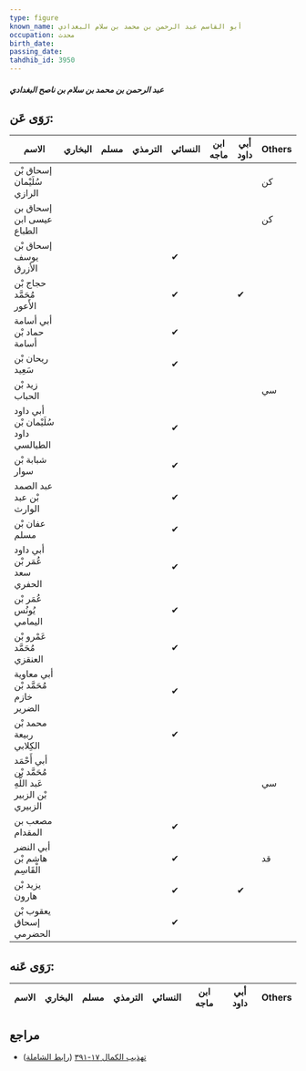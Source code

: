 ```yaml
---
type: figure
known_name: أبو القاسم عبد الرحمن بن محمد بن سلام البغدادي
occupation: محدث
birth_date:
passing_date:
tahdhib_id: 3950
---
```

##### عبد الرحمن بن محمد بن سلام بن ناصح البغدادي

## رَوَى عَن:
| الاسم                                                    | البخاري | مسلم | الترمذي | النسائي | ابن ماجه | أبي داود | Others |
| -------------------------------------------------------- | ------- | ---- | ------- | ------- | -------- | -------- | ------ |
| إسحاق بْن سُلَيْمان الرازي                               |         |      |         |         |          |          | كن     |
| إسحاق بن عيسى ابن الطباع                                 |         |      |         |         |          |          | كن     |
| إسحاق بْن يوسف الأزرق                                    |         |      |         | ✔       |          |          |        |
| حجاج بْن مُحَمَّد الأَعور                                |         |      |         | ✔       |          | ✔        |        |
| أبي أسامة حماد بْن أسامة                                 |         |      |         | ✔       |          |          |        |
| ريحان بْن سَعِيد                                         |         |      |         | ✔       |          |          |        |
| زيد بْن الحباب                                           |         |      |         |         |          |          | سي     |
| أبي داود سُلَيْمان بْن داود الطيالسي                     |         |      |         | ✔       |          |          |        |
| شبابة بْن سوار                                           |         |      |         | ✔       |          |          |        |
| عبد الصمد بْن عبد الوارث                                 |         |      |         | ✔       |          |          |        |
| عفان بْن مسلم                                            |         |      |         | ✔       |          |          |        |
| أبي داود عُمَر بْن سعد الحفري                            |         |      |         | ✔       |          |          |        |
| عُمَر بْن يُونُس اليمامي                                 |         |      |         | ✔       |          |          |        |
| عَمْرو بْن مُحَمَّد العنقزي                              |         |      |         | ✔       |          |          |        |
| أبي معاوية مُحَمَّد بْن خازم الضرير                      |         |      |         | ✔       |          |          |        |
| محمد بْن ربيعة الكِلابي                                  |         |      |         | ✔       |          |          |        |
| أبي أَحْمَد مُحَمَّد بْن عَبد اللَّهِ بْن الزبير الزبيري |         |      |         |         |          |          | سي     |
| مصعب بن المقدام                                          |         |      |         | ✔       |          |          |        |
| أبي النضر هاشم بْن الْقَاسِم                             |         |      |         | ✔       |          |          | قد     |
| يزيد بْن هارون                                           |         |      |         | ✔       |          | ✔        |        |
| يعقوب بْن إسحاق الحضرمي                                  |         |      |         | ✔       |          |          |        |
## رَوَى عَنه:
| الاسم | البخاري | مسلم | الترمذي | النسائي | ابن ماجه | أبي داود | Others |
| ----- | ------- | ---- | ------- | ------- | -------- | -------- | ------ |
## مراجع
- [تهذيب الكمال ١٧-٣٩١](obsidian://open?vault=Tahdhib-al-Kamal&file=Figures/٣٩٥٠-عبد%20الرحمن%20بن%20محمد%20بن%20سلام%20بن%20ناصح%20البغدادي) ([رابط الشاملة](https://shamela.ws/book/3722/8941))